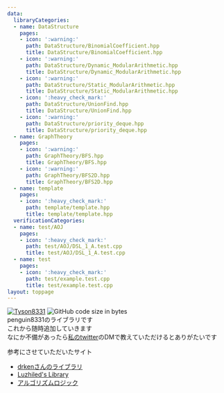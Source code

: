 ```yaml
---
data:
  libraryCategories:
  - name: DataStructure
    pages:
    - icon: ':warning:'
      path: DataStructure/BinomialCoefficient.hpp
      title: DataStructure/BinomialCoefficient.hpp
    - icon: ':warning:'
      path: DataStructure/Dynamic_ModularArithmetic.hpp
      title: DataStructure/Dynamic_ModularArithmetic.hpp
    - icon: ':warning:'
      path: DataStructure/Static_ModularArithmetic.hpp
      title: DataStructure/Static_ModularArithmetic.hpp
    - icon: ':heavy_check_mark:'
      path: DataStructure/UnionFind.hpp
      title: DataStructure/UnionFind.hpp
    - icon: ':warning:'
      path: DataStructure/priority_deque.hpp
      title: DataStructure/priority_deque.hpp
  - name: GraphTheory
    pages:
    - icon: ':warning:'
      path: GraphTheory/BFS.hpp
      title: GraphTheory/BFS.hpp
    - icon: ':warning:'
      path: GraphTheory/BFS2D.hpp
      title: GraphTheory/BFS2D.hpp
  - name: template
    pages:
    - icon: ':heavy_check_mark:'
      path: template/template.hpp
      title: template/template.hpp
  verificationCategories:
  - name: test/AOJ
    pages:
    - icon: ':heavy_check_mark:'
      path: test/AOJ/DSL_1_A.test.cpp
      title: test/AOJ/DSL_1_A.test.cpp
  - name: test
    pages:
    - icon: ':heavy_check_mark:'
      path: test/example.test.cpp
      title: test/example.test.cpp
layout: toppage
---
```

[![Tyson8331](https://img.shields.io/endpoint?url=https%3A%2F%2Fatcoder-badges.now.sh%2Fapi%2Fatcoder%2Fjson%2FTyson8331)](https://atcoder.jp/users/Tyson8331)
![GitHub code size in bytes](https://img.shields.io/github/languages/code-size/penguin8331/library?style=flat-square)<br>
penguin8331のライブラリです<br>
これから随時追加していきます<br>
なにか不備があったら[私のtwitter](https://twitter.com/penguin8331)のDMで教えていただけるとありがたいです<br>

参考にさせていただいたサイト<br>
- [drkenさんのライブラリ](https://github.com/drken1215/algorithm)<br>
- [Luzhiled's Library](https://ei1333.github.io/library/)<br>
- [アルゴリズムロジック](https://algo-logic.info/)<br>